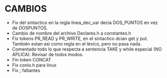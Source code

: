 # CAMBIOS
* Fix del sintactico en la regla linea_dec_var decía DOS_PUNTOS en vez de DOSPUNTOS.
* Cambio de nombre del archivo Declares.h a constantes.h
* Fix tokens PR_READ y PR_WRITE, en el síntactico dcían get y put. También estan asi como regla en el léxico, pero no pasa nada.
* Comentado todo lo que respecta a sentencia TAKE y while especial (NO APLICA). Revisar de todos modos.
* Fin token CONCAT
* Fix conio.h para linux
* Fix ; faltantes